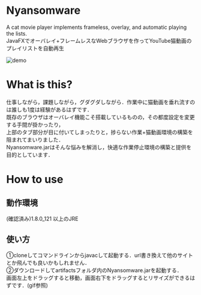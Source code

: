 # Nyansomware
A cat movie player implements frameless, overlay, and automatic playing the lists.  
JavaFXでオーバレイ+フレームレスなWebブラウザを作ってYouTube猫動画のプレイリストを自動再生  
  
![demo](https://github.com/chatagiri/Nyansomware/blob/master/NyansomDemo.gif)  
  
# What is this?
仕事しながら，課題しながら，グダグダしながら．作業中に猫動画を垂れ流すのは誰しも1度は経験があるはずです．  
既存のブラウザはオーバレイ機能こそ搭載しているものの，その都度設定を変更する手間が掛かったり，  
上部のタブ部分が目に付いてしまったりと，捗らない作業+猫動画環境の構築を阻まれてまいりました．  
Nyansomware.jarはそんな悩みを解消し，快適な作業停止環境の構築と提供を目的としています．  
  
# How to use
## 動作環境  
(確認済み)1.8.0_121 以上のJRE　　

## 使い方
①cloneしてコマンドラインからjavacして起動する．url書き換えて他のサイトとか飛んでも良いかもしれません．  
②ダウンロードしてartifactsフォルダ内のNyansomware.jarを起動する．  
画面左上をドラッグすると移動，画面右下をドラッグするとリサイズができるはずです．(gif参照)  
